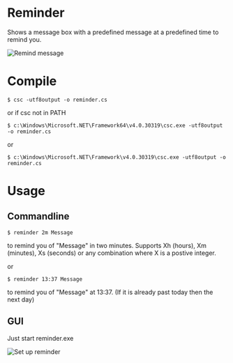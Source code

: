 # Reminder
Shows a message box with a predefined message at a predefined time to remind you.

![Remind message](https://raw.github.com/ueffel/reminder/master/screenshot2.png)

# Compile
```
$ csc -utf8output -o reminder.cs
```
or if csc not in PATH
```
$ c:\Windows\Microsoft.NET\Framework64\v4.0.30319\csc.exe -utf8output -o reminder.cs
```
or
```
$ c:\Windows\Microsoft.NET\Framework\v4.0.30319\csc.exe -utf8output -o reminder.cs
```

# Usage

## Commandline
```
$ reminder 2m Message
```
to remind you of "Message" in two minutes. Supports Xh (hours), Xm (minutes), Xs (seconds) or any combination where X is a postive integer.

or
```
$ reminder 13:37 Message
```
to remind you of "Message" at 13:37. (If it is already past today then the next day)

## GUI
Just start reminder.exe

![Set up reminder](https://raw.github.com/ueffel/reminder/master/screenshot1.png)
